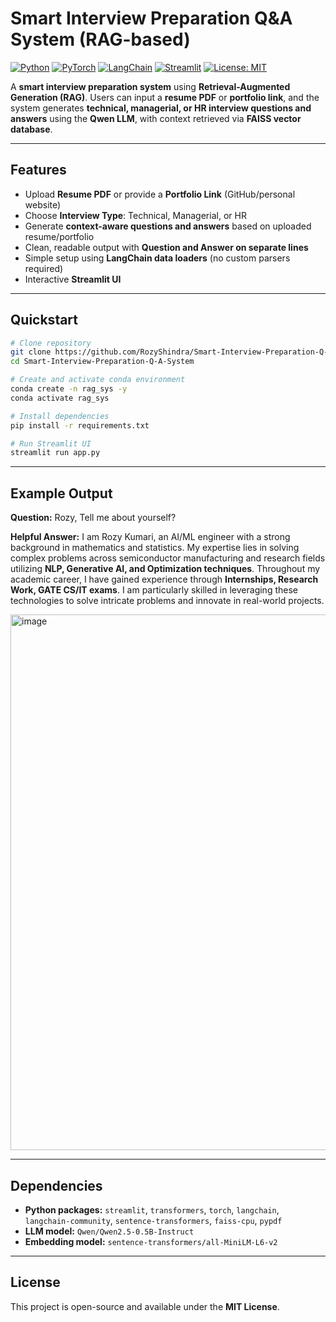 
# Smart Interview Preparation Q\&A System (RAG-based)

[![Python](https://img.shields.io/badge/Python-3+-blue.svg)](https://www.python.org/)
[![PyTorch](https://img.shields.io/badge/PyTorch-EE4C2C?logo=pytorch\&logoColor=white)](https://pytorch.org/)
[![LangChain](https://img.shields.io/badge/LangChain-2AB8FF?logo=langchain&logoColor=white)](https://www.langchain.com/)
[![Streamlit](https://img.shields.io/badge/Streamlit-FF4B4B?logo=streamlit\&logoColor=white)](https://streamlit.io/)
[![License: MIT](https://img.shields.io/badge/License-MIT-green.svg)](LICENSE)

A **smart interview preparation system** using **Retrieval-Augmented Generation (RAG)**. Users can input a **resume PDF** or **portfolio link**, and the system generates **technical, managerial, or HR interview questions and answers** using the **Qwen LLM**, with context retrieved via **FAISS vector database**.

---

## Features

* Upload **Resume PDF** or provide a **Portfolio Link** (GitHub/personal website)
* Choose **Interview Type**: Technical, Managerial, or HR
* Generate **context-aware questions and answers** based on uploaded resume/portfolio
* Clean, readable output with **Question and Answer on separate lines**
* Simple setup using **LangChain data loaders** (no custom parsers required)
* Interactive **Streamlit UI**


---

## Quickstart

```bash
# Clone repository
git clone https://github.com/RozyShindra/Smart-Interview-Preparation-Q-A-System.git
cd Smart-Interview-Preparation-Q-A-System

# Create and activate conda environment
conda create -n rag_sys -y
conda activate rag_sys

# Install dependencies
pip install -r requirements.txt

# Run Streamlit UI
streamlit run app.py
```

---

## Example Output

**Question:**
Rozy, Tell me about yourself?

**Helpful Answer:**
I am Rozy Kumari, an AI/ML engineer with a strong background in mathematics and statistics. My expertise lies in solving complex problems across semiconductor manufacturing and research fields utilizing **NLP, Generative AI, and Optimization techniques**. Throughout my academic career, I have gained experience through **Internships, Research Work, GATE CS/IT exams**. I am particularly skilled in leveraging these technologies to solve intricate problems and innovate in real-world projects.

<img width="1755" height="857" alt="image" src="https://github.com/user-attachments/assets/7da516dc-db4b-4131-b651-7f6a491ed104" />




---

## Dependencies

* **Python packages:** `streamlit`, `transformers`, `torch`, `langchain`, `langchain-community`, `sentence-transformers`, `faiss-cpu`, `pypdf`
* **LLM model:** `Qwen/Qwen2.5-0.5B-Instruct`
* **Embedding model:** `sentence-transformers/all-MiniLM-L6-v2`

---

## License

This project is open-source and available under the **MIT License**.


